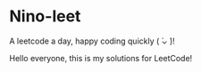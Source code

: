 # Nino-leet

A leetcode a day, happy coding quickly ( ̀⌄ ́)!

Hello everyone, this is my solutions for LeetCode! 

